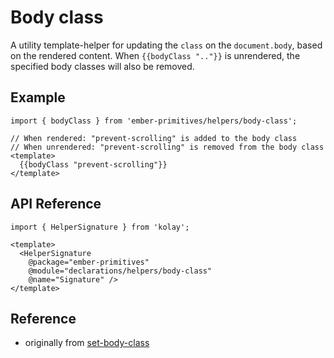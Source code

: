 # Body class

A utility template-helper for updating the `class` on the `document.body`, based on the rendered content. When `{{bodyClass ".."}}` is unrendered, the specified body classes will also be removed.

## Example

```gjs
import { bodyClass } from 'ember-primitives/helpers/body-class';

// When rendered: "prevent-scrolling" is added to the body class
// When unrendered: "prevent-scrolling" is removed from the body class
<template>
  {{bodyClass "prevent-scrolling"}}
</template>
```

## API Reference


```gjs live no-shadow
import { HelperSignature } from 'kolay';

<template>
  <HelperSignature 
    @package="ember-primitives" 
    @module="declarations/helpers/body-class" 
    @name="Signature" />
</template>
```

## Reference

- originally from [set-body-class](https://github.com/ef4/ember-set-body-class)
